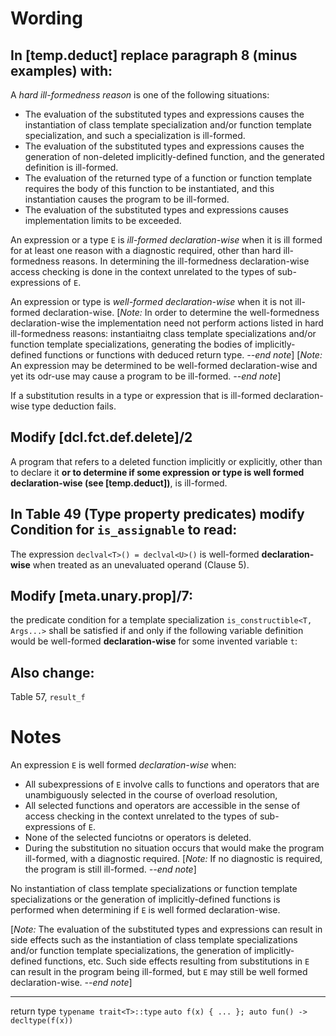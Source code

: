Wording
=======

In [temp.deduct] replace paragraph 8 (minus examples) with:
-------------------------------

A *hard ill-formedness reason* is one of the following situations:  
- The evaluation of the substituted types and expressions causes the instantiation of class template specialization and/or function template specialization, and such a specialization is ill-formed.
- The evaluation of the substituted types and expressions causes the generation of non-deleted implicitly-defined function, and the generated definition is ill-formed.
- The evaluation of the returned type of a function or function template requires the body of this function to be instantiated, and this instantiation causes the program to be ill-formed.
- The evaluation of the substituted types and expressions causes implementation limits to be exceeded.

An expression or a type `E` is *ill-formed declaration-wise* when it is ill formed for at least one reason with a diagnostic required, other than hard ill-formedness reasons. In determining the ill-formedness declaration-wise access checking is done in the context unrelated to the types of sub-expressions of `E`.

An expression or type is *well-formed declaration-wise* when it is not ill-formed declaration-wise. [*Note:* In order to determine the well-formedness declaration-wise the implementation need not perform actions listed in hard ill-formedness reasons: instantiaitng class template specializations and/or function template specializations, generating the bodies of implicitly-defined functions or functions with deduced return type. *--end note*] [*Note:* An expression may be determined to be well-formed declaration-wise and yet its odr-use may cause a program to be ill-formed. *--end note*] 

If a substitution results in a type or expression that is ill-formed declaration-wise type deduction fails.

Modify [dcl.fct.def.delete]/2
-----------------------------

A program that refers to a deleted function implicitly or explicitly, other than to declare it **or to determine if some expression or type is well formed declaration-wise (see [temp.deduct])**, is ill-formed.
 
In Table 49 (Type property predicates) modify Condition for `is_assignable` to read:
-----------------------------------------------------------------

The expression `declval<T>() = declval<U>()` is well-formed **declaration-wise** when treated as an unevaluated operand (Clause 5).

Modify [meta.unary.prop]/7:
----------------------------

the predicate condition for a template specialization `is_constructible<T, Args...>` shall be satisfied
if and only if the following variable definition would be well-formed **declaration-wise** for some invented variable `t`:

Also change:
-------------
Table 57, `result_f`


Notes
=====

An expression `E` is well formed *declaration-wise* when:
- All subexpressions of `E` involve calls to functions and operators that are unambiguously selected in the course of overload resolution,
- All selected functions and operators are accessible in the sense of access checking in the context unrelated to the types of sub-expressions of `E`.
- None of the selected funciotns or operators is deleted.
- During the substitution no situation occurs that would make the program ill-formed, with a diagnostic required. 
  [*Note:* If no diagnostic is required, the program is still ill-formed. *--end note*]

No instantiation of class template specializations or function template specializations or
the generation of implicitly-defined functions is performed when determining if `E` is well formed declaration-wise.

[*Note:* The evaluation of the substituted types and expressions can result in side effects
such as the instantiation of class template specializations and/or function template specializations,
the generation of implicitly-defined functions, etc. Such side effects resulting from substitutions
in `E` can result in the program being ill-formed, but `E` may still be well formed declaration-wise.
*--end note*]



----------------------------
return type
`typename trait<T>::type`
`auto f(x) { ... }; auto fun() -> decltype(f(x))`
